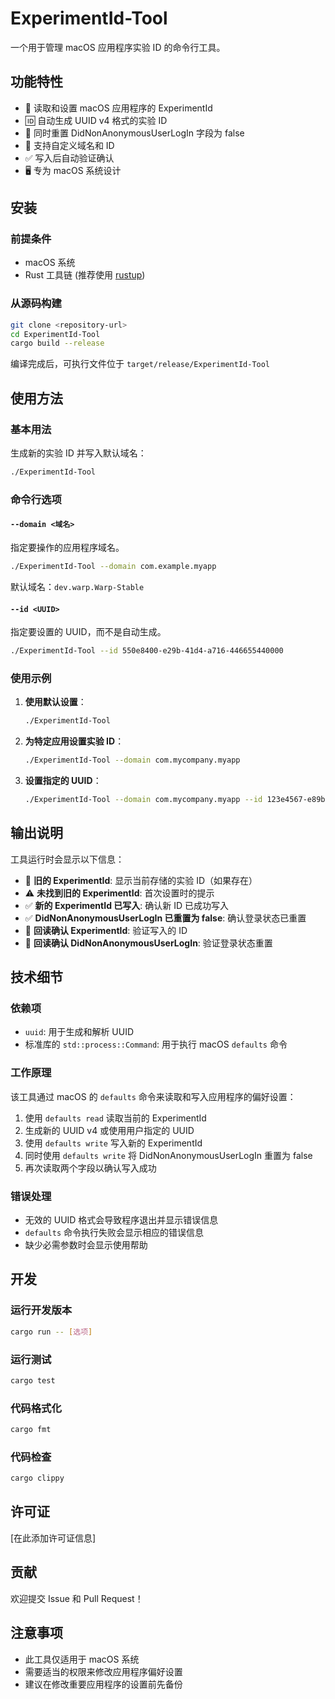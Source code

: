 # ExperimentId-Tool

一个用于管理 macOS 应用程序实验 ID 的命令行工具。

## 功能特性

- 🔧 读取和设置 macOS 应用程序的 ExperimentId
- 🆔 自动生成 UUID v4 格式的实验 ID
- 🔄 同时重置 DidNonAnonymousUserLogIn 字段为 false
- 🎯 支持自定义域名和 ID
- ✅ 写入后自动验证确认
- 🖥️ 专为 macOS 系统设计

## 安装

### 前提条件

- macOS 系统
- Rust 工具链 (推荐使用 [rustup](https://rustup.rs/))

### 从源码构建

```bash
git clone <repository-url>
cd ExperimentId-Tool
cargo build --release
```

编译完成后，可执行文件位于 `target/release/ExperimentId-Tool`

## 使用方法

### 基本用法

生成新的实验 ID 并写入默认域名：

```bash
./ExperimentId-Tool
```

### 命令行选项

#### `--domain <域名>`

指定要操作的应用程序域名。

```bash
./ExperimentId-Tool --domain com.example.myapp
```

默认域名：`dev.warp.Warp-Stable`

#### `--id <UUID>`

指定要设置的 UUID，而不是自动生成。

```bash
./ExperimentId-Tool --id 550e8400-e29b-41d4-a716-446655440000
```

### 使用示例

1. **使用默认设置**：
   ```bash
   ./ExperimentId-Tool
   ```

2. **为特定应用设置实验 ID**：
   ```bash
   ./ExperimentId-Tool --domain com.mycompany.myapp
   ```

3. **设置指定的 UUID**：
   ```bash
   ./ExperimentId-Tool --domain com.mycompany.myapp --id 123e4567-e89b-12d3-a456-426614174000
   ```

## 输出说明

工具运行时会显示以下信息：

- 🔎 **旧的 ExperimentId**: 显示当前存储的实验 ID（如果存在）
- ⚠️ **未找到旧的 ExperimentId**: 首次设置时的提示
- ✅ **新的 ExperimentId 已写入**: 确认新 ID 已成功写入
- ✅ **DidNonAnonymousUserLogIn 已重置为 false**: 确认登录状态已重置
- 📌 **回读确认 ExperimentId**: 验证写入的 ID
- 📌 **回读确认 DidNonAnonymousUserLogIn**: 验证登录状态重置

## 技术细节

### 依赖项

- `uuid`: 用于生成和解析 UUID
- 标准库的 `std::process::Command`: 用于执行 macOS `defaults` 命令

### 工作原理

该工具通过 macOS 的 `defaults` 命令来读取和写入应用程序的偏好设置：

1. 使用 `defaults read` 读取当前的 ExperimentId
2. 生成新的 UUID v4 或使用用户指定的 UUID
3. 使用 `defaults write` 写入新的 ExperimentId
4. 同时使用 `defaults write` 将 DidNonAnonymousUserLogIn 重置为 false
5. 再次读取两个字段以确认写入成功

### 错误处理

- 无效的 UUID 格式会导致程序退出并显示错误信息
- `defaults` 命令执行失败会显示相应的错误信息
- 缺少必需参数时会显示使用帮助

## 开发

### 运行开发版本

```bash
cargo run -- [选项]
```

### 运行测试

```bash
cargo test
```

### 代码格式化

```bash
cargo fmt
```

### 代码检查

```bash
cargo clippy
```

## 许可证

[在此添加许可证信息]

## 贡献

欢迎提交 Issue 和 Pull Request！

## 注意事项

- 此工具仅适用于 macOS 系统
- 需要适当的权限来修改应用程序偏好设置
- 建议在修改重要应用程序的设置前先备份
